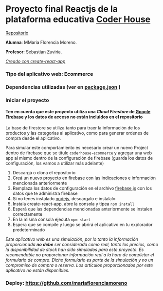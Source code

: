 # Proyecto final Reactjs de la plataforma educativa [Coder House](https://www.coderhouse.com/)

[Repositorio](https://github.com/mariaflorenciamoreno/Proyecto_React_34750)

**Alumna**: MMaria Florencia Moreno.

**Profesor**: Sebastian Zuviria.

[*Creado con create-react-app*](https://es.reactjs.org/)

### Tipo del aplicativo web: Ecommerce

### Dependencias utilizadas (ver en [package.json](https://github.com/mariaflorenciamoreno/Proyecto_React_34750/blob/main/package.json) )

### Iniciar el proyecto

#### Ten en cuenta que este proyecto utiliza una *Cloud Firestore* de [Google Firebase](https://firebase.google.com/) y los datos de acceso no están incluidos en el repositorio 

La base de firestore se utiliza tanto para traer la información de los productos y las categorias al aplicativo, como para generar ordenes de compra desde el aplicativo. 

Para simular este comportamiento es necesario crear un nuevo Project dentro de firebase que se titule `coderhouse-ecommerce` y agregar una web app al mismo dentro de la configuración de firebase (guarda los datos de configuración, los vamos a utilizar más adelante)

1. Descargá o clona el repositorio
2. Creá un nuevo proyecto en firebase con las indicaciones e información mencionada anteriormente
3. Remplaza los datos de configuración en el archivo  [firebase.js](https://github.com/mariaflorenciamoreno/Proyecto_React_34750/blob/main/src/Service/firebase/index.js) con los datos que te administra firebase
4. Si no tenes instalado [nodejs](https://nodejs.org/), descargalo e instalalo
5. Instala create-react-app, abre la consola y tipea `npm install` 
6. Esperá que las dependencias mencionadas anteriormente se instalen correctamente 
7. En la misma consola ejecuta `npm start`
8. Espera que se compile y luego se abrirá el aplicativo en tu explorador predeterminado

*Este aplicativo web es una simulación, por lo tanto la información proporcionada **no debe** ser considerada como real, tanto los precios, como la disponibilidad de stock han sido simulados para este proyecto. Es recomendable no proporcionar información real a la hora de completar el formulario de compra. Dicho formulario es parte de la simulación y no un compromiso de compra o reserva. Los articulos proporcionados por este aplicativo no están disponibles.*

### Deploy: https://github.com/mariaflorenciamoreno

